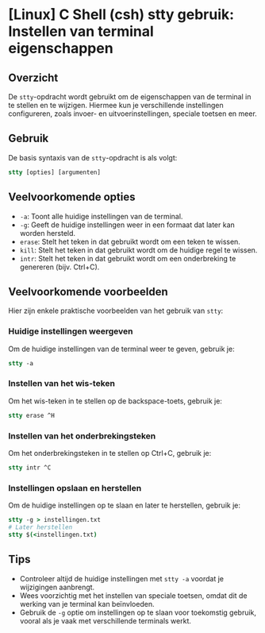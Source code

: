 # [Linux] C Shell (csh) stty gebruik: Instellen van terminal eigenschappen

## Overzicht
De `stty`-opdracht wordt gebruikt om de eigenschappen van de terminal in te stellen en te wijzigen. Hiermee kun je verschillende instellingen configureren, zoals invoer- en uitvoerinstellingen, speciale toetsen en meer.

## Gebruik
De basis syntaxis van de `stty`-opdracht is als volgt:

```csh
stty [opties] [argumenten]
```

## Veelvoorkomende opties
- `-a`: Toont alle huidige instellingen van de terminal.
- `-g`: Geeft de huidige instellingen weer in een formaat dat later kan worden hersteld.
- `erase`: Stelt het teken in dat gebruikt wordt om een teken te wissen.
- `kill`: Stelt het teken in dat gebruikt wordt om de huidige regel te wissen.
- `intr`: Stelt het teken in dat gebruikt wordt om een onderbreking te genereren (bijv. Ctrl+C).

## Veelvoorkomende voorbeelden
Hier zijn enkele praktische voorbeelden van het gebruik van `stty`:

### Huidige instellingen weergeven
Om de huidige instellingen van de terminal weer te geven, gebruik je:

```csh
stty -a
```

### Instellen van het wis-teken
Om het wis-teken in te stellen op de backspace-toets, gebruik je:

```csh
stty erase ^H
```

### Instellen van het onderbrekingsteken
Om het onderbrekingsteken in te stellen op Ctrl+C, gebruik je:

```csh
stty intr ^C
```

### Instellingen opslaan en herstellen
Om de huidige instellingen op te slaan en later te herstellen, gebruik je:

```csh
stty -g > instellingen.txt
# Later herstellen
stty $(<instellingen.txt)
```

## Tips
- Controleer altijd de huidige instellingen met `stty -a` voordat je wijzigingen aanbrengt.
- Wees voorzichtig met het instellen van speciale toetsen, omdat dit de werking van je terminal kan beïnvloeden.
- Gebruik de `-g` optie om instellingen op te slaan voor toekomstig gebruik, vooral als je vaak met verschillende terminals werkt.